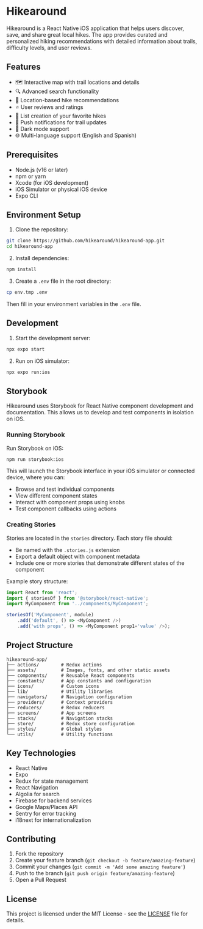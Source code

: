 # Hikearound

Hikearound is a React Native iOS application that helps users discover, save, and share great local hikes. The app provides curated and personalized hiking recommendations with detailed information about trails, difficulty levels, and user reviews.

## Features

-   🗺️ Interactive map with trail locations and details
-   🔍 Advanced search functionality
-   📍 Location-based hike recommendations
-   ⭐ User reviews and ratings
-   💾 List creation of your favorite hikes
-   🔔 Push notifications for trail updates
-   🌙 Dark mode support
-   🌐 Multi-language support (English and Spanish)

## Prerequisites

-   Node.js (v16 or later)
-   npm or yarn
-   Xcode (for iOS development)
-   iOS Simulator or physical iOS device
-   Expo CLI

## Environment Setup

1. Clone the repository:

```bash
git clone https://github.com/hikearound/hikearound-app.git
cd hikearound-app
```

2. Install dependencies:

```bash
npm install
```

3. Create a `.env` file in the root directory:

```bash
cp env.tmp .env
```

Then fill in your environment variables in the `.env` file.

## Development

1. Start the development server:

```bash
npx expo start
```

2. Run on iOS simulator:

```bash
npx expo run:ios
```

## Storybook

Hikearound uses Storybook for React Native component development and documentation. This allows us to develop and test components in isolation on iOS.

### Running Storybook

Run Storybook on iOS:

```bash
npm run storybook:ios
```

This will launch the Storybook interface in your iOS simulator or connected device, where you can:

-   Browse and test individual components
-   View different component states
-   Interact with component props using knobs
-   Test component callbacks using actions

### Creating Stories

Stories are located in the `stories` directory. Each story file should:

-   Be named with the `.stories.js` extension
-   Export a default object with component metadata
-   Include one or more stories that demonstrate different states of the component

Example story structure:

```javascript
import React from 'react';
import { storiesOf } from '@storybook/react-native';
import MyComponent from '../components/MyComponent';

storiesOf('MyComponent', module)
    .add('default', () => <MyComponent />)
    .add('with props', () => <MyComponent prop1='value' />);
```

## Project Structure

```
hikearound-app/
├── actions/        # Redux actions
├── assets/         # Images, fonts, and other static assets
├── components/     # Reusable React components
├── constants/      # App constants and configuration
├── icons/          # Custom icons
├── lib/            # Utility libraries
├── navigators/     # Navigation configuration
├── providers/      # Context providers
├── reducers/       # Redux reducers
├── screens/        # App screens
├── stacks/         # Navigation stacks
├── store/          # Redux store configuration
├── styles/         # Global styles
└── utils/          # Utility functions
```

## Key Technologies

-   React Native
-   Expo
-   Redux for state management
-   React Navigation
-   Algolia for search
-   Firebase for backend services
-   Google Maps/Places API
-   Sentry for error tracking
-   i18next for internationalization

## Contributing

1. Fork the repository
2. Create your feature branch (`git checkout -b feature/amazing-feature`)
3. Commit your changes (`git commit -m 'Add some amazing feature'`)
4. Push to the branch (`git push origin feature/amazing-feature`)
5. Open a Pull Request

## License

This project is licensed under the MIT License - see the [LICENSE](LICENSE) file for details.
